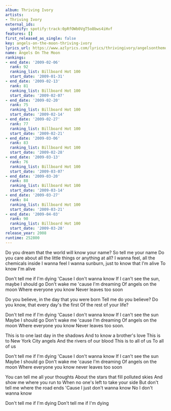 ```yaml
---
album: Thriving Ivory
artists:
- Thriving Ivory
external_ids:
  spotify: spotify:track:0pRfOWb0VgT5o8bws4iHvf
features: []
first_released_as_single: false
key: angels-on-the-moon-thriving-ivory
lyrics_url: https://www.azlyrics.com/lyrics/thrivingivory/angelsonthemoon.html
name: Angels On The Moon
rankings:
- end_date: '2009-02-06'
  rank: 92
  ranking_list: Billboard Hot 100
  start_date: '2009-01-31'
- end_date: '2009-02-13'
  rank: 81
  ranking_list: Billboard Hot 100
  start_date: '2009-02-07'
- end_date: '2009-02-20'
  rank: 75
  ranking_list: Billboard Hot 100
  start_date: '2009-02-14'
- end_date: '2009-02-27'
  rank: 77
  ranking_list: Billboard Hot 100
  start_date: '2009-02-21'
- end_date: '2009-03-06'
  rank: 83
  ranking_list: Billboard Hot 100
  start_date: '2009-02-28'
- end_date: '2009-03-13'
  rank: 76
  ranking_list: Billboard Hot 100
  start_date: '2009-03-07'
- end_date: '2009-03-20'
  rank: 88
  ranking_list: Billboard Hot 100
  start_date: '2009-03-14'
- end_date: '2009-03-27'
  rank: 84
  ranking_list: Billboard Hot 100
  start_date: '2009-03-21'
- end_date: '2009-04-03'
  rank: 90
  ranking_list: Billboard Hot 100
  start_date: '2009-03-28'
release_year: 2008
runtime: 252800
---
```

Do you dream that the world will know your name?
So tell me your name
Do you care about all the little things
or anything at all?
I wanna feel, all the chemicals inside
I wanna feel
I wanna sunburn, just to know that I'm alive
To know I'm alive

Don't tell me if I'm dying
'Cause I don't wanna know
If I can't see the sun, maybe I should go
Don't wake me 'cause I'm dreaming
Of angels on the moon
Where everyone you know
Never leaves too soon

Do you believe, in the day that you were born
Tell me do you believe?
Do you know, that every day's the first
Of the rest of your life?

Don't tell me if I'm dying
'Cause I don't wanna know
If I can't see the sun
Maybe I should go
Don't wake me 'cause I'm dreaming
Of angels on the moon
Where everyone you know
Never leaves too soon.

This is to one last day in the shadows
And to know a brother's love
This is to New York City angels
And the rivers of our blood
This is to all of us
To all of us

Don't tell me if I'm dying
'Cause I don't wanna know
If I can't see the sun
Maybe I should go
Don't wake me 'cause I'm dreaming
Of angels on the moon
Where everyone you know never leaves too soon

You can tell me all your thoughts
About the stars that fill polluted skies
And show me where you run to
When no one's left to take your side
But don't tell me where the road ends
'Cause I just don't wanna know
No I don't wanna know

Don't tell me if I'm dying
Don't tell me if I'm dying
